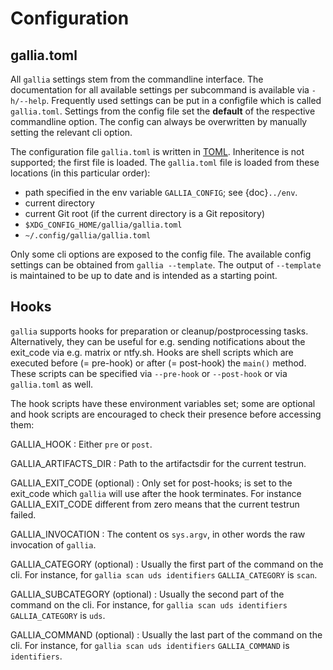 <!--
SPDX-FileCopyrightText: AISEC Pentesting Team

SPDX-License-Identifier: CC0-1.0
-->

# Configuration

## gallia.toml

All `gallia` settings stem from the commandline interface.
The documentation for all available settings per subcommand is available via `-h/--help`.
Frequently used settings can be put in a configfile which is called `gallia.toml`.
Settings from the config file set the **default** of the respective commandline option.
The config can always be overwritten by manually setting the relevant cli option.

The configuration file `gallia.toml` is written in [TOML](https://toml.io/en/). 
Inheritence is not supported; the first file is loaded.
The `gallia.toml` file is loaded from these locations (in this particular order):

* path specified in the env variable `GALLIA_CONFIG`; see {doc}`../env`.
* current directory
* current Git root (if the current directory is a Git repository)
* `$XDG_CONFIG_HOME/gallia/gallia.toml`
* `~/.config/gallia/gallia.toml`

Only some cli options are exposed to the config file.
The available config settings can be obtained from `gallia --template`.
The output of `--template` is maintained to be up to date and is intended as a starting point.

## Hooks

`gallia` supports hooks for preparation or cleanup/postprocessing tasks.
Alternatively, they can be useful for e.g. sending notifications about the exit_code via e.g. matrix or ntfy.sh.
Hooks are shell scripts which are executed before (= pre-hook) or after (= post-hook) the `main()` method.
These scripts can be specified via `--pre-hook` or `--post-hook` or via `gallia.toml` as well.

The hook scripts have these environment variables set; some are optional and hook scripts are encouraged to check their presence before accessing them:

GALLIA_HOOK
: Either `pre` or `post`.

GALLIA_ARTIFACTS_DIR
: Path to the artifactsdir for the current testrun.

GALLIA_EXIT_CODE (optional)
: Only set for post-hooks; is set to the exit_code which `gallia` will use after the hook terminates.
  For instance GALLIA_EXIT_CODE different from zero means that the current testrun failed.

GALLIA_INVOCATION
: The content os `sys.argv`, in other words the raw invocation of `gallia`.

GALLIA_CATEGORY (optional)
: Usually the first part of the command on the cli. For instance, for `gallia scan uds identifiers` 
  `GALLIA_CATEGORY` is `scan`.

GALLIA_SUBCATEGORY (optional)
: Usually the second part of the command on the cli. For instance, for `gallia scan uds identifiers` 
  `GALLIA_CATEGORY` is `uds`.

GALLIA_COMMAND (optional)
: Usually the last part of the command on the cli. For instance, for `gallia scan uds identifiers` 
  `GALLIA_COMMAND` is `identifiers`.

